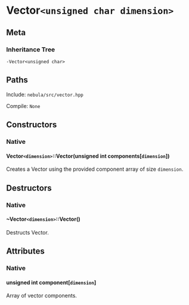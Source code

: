 # Vector`<unsigned char dimension>`
## Meta
### Inheritance Tree
```
-Vector<unsigned char>
```
## Paths
Include: `nebula/src/vector.hpp`

Compile: `None`
## Constructors
### Native
#### Vector`<dimension>`::Vector(unsigned int components[`dimension`])
Creates a Vector using the provided component array of size `dimension`.
## Destructors
### Native
#### ~Vector`<dimension>`::Vector()
Destructs Vector.
## Attributes
### Native
#### unsigned int component[`dimension`]
Array of vector components.